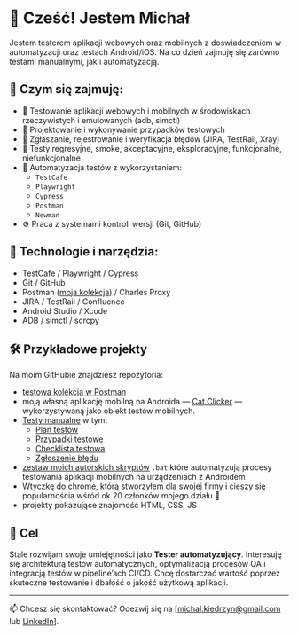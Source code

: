 # 👋 Cześć! Jestem Michał

Jestem testerem aplikacji webowych oraz mobilnych z doświadczeniem w automatyzacji oraz testach Android/iOS. Na co dzień zajmuję się zarówno testami manualnymi, jak i automatyzacją.

## 💼 Czym się zajmuję:

* 📱 Testowanie aplikacji webowych i mobilnych w środowiskach rzeczywistych i emulowanych (adb, simctl)
* 🧪 Projektowanie i wykonywanie przypadków testowych
* 🐛 Zgłaszanie, rejestrowanie i weryfikacja błędów (JIRA, TestRail, Xray)
* 🔄 Testy regresyjne, smoke, akceptacyjne, eksploracyjne, funkcjonalne, niefunkcjonalne
* 🤖 Automatyzacja testów z wykorzystaniem:
  * `TestCafe`
  * `Playwright`
  * `Cypress`
  * `Postman`
  * `Newman`
* ⚙️ Praca z  systemami kontroli wersji (Git, GitHub)

## 🧠 Technologie i narzędzia:

* TestCafe / Playwright / Cypress
* Git / GitHub
* Postman ([moja kolekcja](https://github.com/MKiedrzyn/postman-project)) / Charles Proxy
* JIRA / TestRail / Confluence
* Android Studio / Xcode
* ADB / simctl / scrcpy

## 🛠️ Przykładowe projekty

Na moim GitHubie znajdziesz repozytoria:

* [testowa kolekcja w Postman](https://github.com/MKiedrzyn/postman-project)
* moją własną aplikację mobilną na Androida — [Cat Clicker](https://github.com/MKiedrzyn/CatClicker) — wykorzystywaną jako obiekt testów mobilnych.
* [Testy manualne](https://github.com/MKiedrzyn/CatClicker/tree/master/tests/manual) w tym:
  * [Plan testów](https://github.com/MKiedrzyn/CatClicker/blob/master/tests/manual/test-plan.md)
  * [Przypadki testowe](https://github.com/MKiedrzyn/CatClicker/blob/master/tests/manual/test-cases.md)
  * [Checklista testowa](https://github.com/MKiedrzyn/CatClicker/blob/master/tests/manual/checklist.md)
  * [Zgłoszenie błędu](https://github.com/MKiedrzyn/CatClicker/blob/master/tests/manual/bug-reports.md)
* [zestaw moich autorskich skryptów](https://github.com/MKiedrzyn/adb-scripts) `.bat` które automatyzują procesy testowania aplikacji mobilnych na urządzeniach z Androidem
* [Wtyczkę](https://github.com/MKiedrzyn/Cookie-SessionStorage-Adder) do chrome, którą stworzyłem dla swojej firmy i cieszy się popularnościa wśród ok 20 członków mojego działu 💪 
*  projekty pokazujące znajomość HTML, CSS, JS

## 🎯 Cel

Stale rozwijam swoje umiejętności jako **Tester automatyzujący**. Interesuję się architekturą testów automatycznych, optymalizacją procesów QA i integracją testów w pipeline’ach CI/CD. Chcę dostarczać wartość poprzez skuteczne testowanie i dbałość o jakość użytkową aplikacji.

---

📫 Chcesz się skontaktować? Odezwij się na \[michal.kiedrzyn@gmail.com lub [LinkedIn](https://www.linkedin.com/in/michal-kiedrzyn/)].
